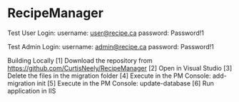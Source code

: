 # RecipeManager

Test User Login:
username: user@recipe.ca
password: Password!1

Test Admin Login:
username: admin@recipe.ca
password: Password!1

Building Locally
[1] Download the repository from https://github.com/CurtisNeely/RecipeManager
[2] Open in Visual Studio
[3] Delete the files in the migration folder
[4] Execute in the PM Console: add-migration init
[5] Execute in the PM Console: update-database
[6] Run application in IIS
